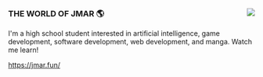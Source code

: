 ### 
<img align='right' src="https://github-readme-stats.vercel.app/api?username=jackmarich&show_icons=true&theme=dark">

### THE WORLD OF JMAR 🌎
I'm a high school student interested in artificial intelligence, game development, software development, web development, and manga. Watch me learn!
  
  https://jmar.fun/
</a>

